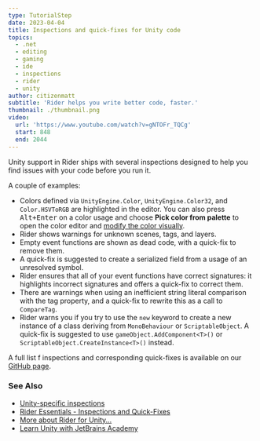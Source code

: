 ```yaml
---
type: TutorialStep
date: 2023-04-04
title: Inspections and quick-fixes for Unity code
topics:
  - .net
  - editing
  - gaming
  - ide
  - inspections
  - rider
  - unity
author: citizenmatt
subtitle: 'Rider helps you write better code, faster.'
thumbnail: ./thumbnail.png
video:
  url: 'https://www.youtube.com/watch?v=gNTOFr_TQCg'
  start: 848
  end: 2044
---
```


Unity support in Rider ships with several inspections designed to help you find issues with your code before you run it.

A couple of examples:
* Colors defined via `UnityEngine.Color`, `UnityEngine.Color32`, and `Color.HSVToRGB` are highlighted in the editor. You can also press <kbd>Alt+Enter</kbd> on a color usage and choose **Pick color from palette** to open the color editor and [modify the color visually](https://www.jetbrains.com/help/rider/Coding_Assistance__Color_Assistance.html).
* Rider shows warnings for unknown scenes, tags, and layers.
* Empty event functions are shown as dead code, with a quick-fix to remove them.
* A quick-fix is suggested to create a serialized field from a usage of an unresolved symbol.
* Rider ensures that all of your event functions have correct signatures: it highlights incorrect signatures and offers a quick-fix to correct them.
* There are warnings when using an inefficient string literal comparison with the tag property, and a quick-fix to rewrite this as a call to `CompareTag`.
* Rider warns you if you try to use the `new` keyword to create a new instance of a class deriving from `MonoBehaviour` or `ScriptableObject`. A quick-fix is suggested to use `gameObject.AddComponent<T>()` or `ScriptableObject.CreateInstance<T>()` instead.

A full list f inspections and corresponding quick-fixes is available on our [GitHub page](https://github.com/JetBrains/resharper-unity/wiki).

### See Also

- [Unity-specific inspections](https://www.jetbrains.com/help/rider/Features_Unity.html#inspections-and-quick-fixes)
- [Rider Essentials - Inspections and Quick-Fixes](https://www.jetbrains.com/dotnet/guide/tutorials/rider-essentials/inspections-quick-fixes/)
- [More about Rider for Unity...](https://www.jetbrains.com/lp/dotnet-unity/)
- [Learn Unity with JetBrains Academy](https://hyperskill.org/tracks/36?utm=rider_guide)
